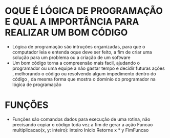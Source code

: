 # OQUE É LÓGICA DE PROGRAMAÇÃO E QUAL A IMPORTÂNCIA PARA REALIZAR UM BOM CÓDIGO

 - Lógica de programação são intruções organizadas, para que o computador leia e entenda oque deve ser feito, a fim de criar uma solução para um problema ou a criação de um software
- Um bom código torna a compreensão mais facil, ajudando o programador ou uma equipe a não gastar tempo e decidir futuras ações , melhorando o código ou resolvendo algum impedimento dentro do código , da mesma forma que mostra o dominio do programador na lógica de programação 

# FUNÇÕES

- Funções são comandos dados para execução de uma rotina, não precisando copiar o código toda vez a fim de gerar a ação 
Funcao multiplicacao(x, y: inteiro): inteiro
Inicio
	Retorne x * y
FimFuncao

